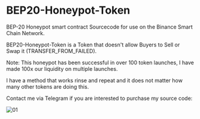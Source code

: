 # BEP20-Honeypot-Token

BEP-20 Honeypot smart contract Sourcecode for use on the Binance Smart Chain Network. 

BEP20-Honeypot-Token is a Token that doesn't allow Buyers to Sell or Swap it (TRANSFER_FROM_FAILED).

Note: This honeypot has been successful in over 100 token launches, I have made 100x our liquidity on multiple launches.

I have a method that works rinse and repeat and it does not matter how many other tokens are doing this.

Contact me via Telegram if you are interested to purchase my source code: 

![01](https://user-images.githubusercontent.com/91577798/136620911-87c97630-2b62-4712-bdde-18e7133086db.PNG)
